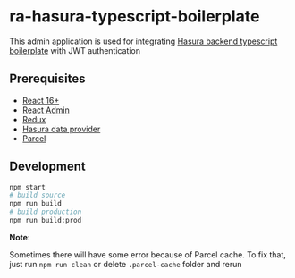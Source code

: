 # ra-hasura-typescript-boilerplate

This admin application is used for integrating [Hasura backend typescript boilerplate](https://github.com/hgiasac/hasura-typescript-boilerplate/tree/auth-jwt
) with JWT authentication

## Prerequisites

- [React 16+](https://reactjs.org/)
- [React Admin](https://redux.js.org/)
- [Redux]((https://redux.js.org/))
- [Hasura data provider](https://github.com/Steams/ra-data-hasura-graphql)
- [Parcel](https://parceljs.org/)

## Development


```sh
npm start
# build source
npm run build
# build production
npm run build:prod
```

**Note**:

Sometimes there will have some error because of Parcel cache. To fix that, just run `npm run clean` or delete `.parcel-cache` folder and rerun
